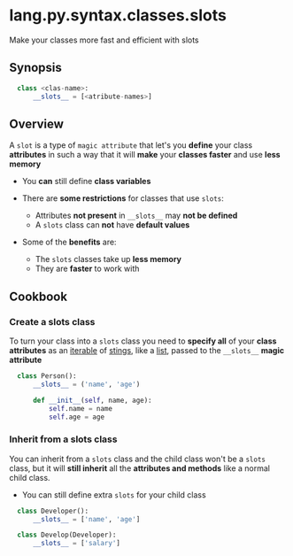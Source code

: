 # lang.py.syntax.classes.slots

Make your classes more fast and efficient with slots

## Synopsis

```py
  class <clas-name>:
      __slots__ = [<atribute-names>]
```

## Overview

A `slot` is a type of `magic attribute` that let's you **define** your class
**attributes** in such a way that it will **make** your **classes faster** and
use **less memory**

- You **can** still define **class variables**

- There are **some restrictions** for classes that use `slots`:

  - Attributes **not present** in `__slots__` may **not be defined**
  - A `slots` class can **not** have **default values**

- Some of the **benefits** are:

  - The `slots` classes take up **less memory**
  - They are **faster** to work with

## Cookbook

### Create a slots class

To turn your class into a `slots` class you need to **specify all** of your
**class attributes** as an [iterable](././p7q9.md) of [stings](./4t3v.md), like
a [list](./7cxo.md), passed to the `__slots__` **magic attribute**

```py
  class Person():
      __slots__ = ('name', 'age')

      def __init__(self, name, age):
          self.name = name
          self.age = age
```

### Inherit from a slots class

You can inherit from a `slots` class and the child class won't be a `slots`
class, but it will **still inherit** all the **attributes and methods** like a normal
child class.

- You can still define extra `slots` for your child class

```py
  class Developer():
      __slots__ = ['name', 'age']

  class Develop(Developer):
      __slots__ = ['salary']
```
